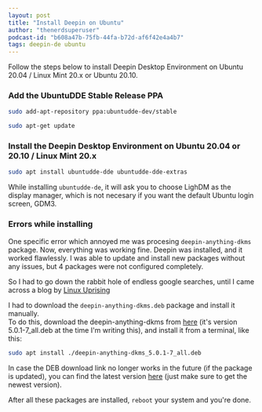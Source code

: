 ```yaml
---
layout: post
title: "Install Deepin on Ubuntu"
author: "thenerdsuperuser"
podcast-id: "b608a47b-75fb-44fa-b72d-af6f42e4a4b7"
tags: deepin-de ubuntu
---
```



Follow the steps below to install Deepin Desktop Environment on Ubuntu 20.04 / Linux Mint 20.x or Ubuntu 20.10.

### Add the UbuntuDDE Stable Release PPA

```bash
sudo add-apt-repository ppa:ubuntudde-dev/stable

sudo apt-get update
```

### Install the Deepin Desktop Environment on Ubuntu 20.04 or 20.10 / Linux Mint 20.x

```bash
sudo apt install ubuntudde-dde ubuntudde-dde-extras
```

While installing `ubuntudde-de`, it will ask you to choose LighDM as the display manager, which is not necesary if you want the default Ubuntu login screen, GDM3.


### Errors while installing

One specific error which annoyed me was procesing `deepin-anything-dkms` package. Now, everything was working fine. Deepin was installed, and it worked flawlessly. I was able to update and install new packages without any issues, but 4 packages were not configured completely. 

So I had to go down the rabbit hole of endless google searches, until I came across a blog by [Linux Uprising](https://www.linuxuprising.com/2020/12/how-to-install-deepin-desktop.html#:~:text=Fix,20.x)

I had to download the `deepin-anything-dkms.deb` package and install it manually.   
To do this, download the deepin-anything-dkms from [here](http://ppa.launchpad.net/ubuntudde-dev/stable/ubuntu/pool/main/d/deepin-anything/deepin-anything-dkms_5.0.1-7_all.deb) (it's version 5.0.1-7_all.deb at the time I'm writing this), and install it from a terminal, like this:

```bash
sudo apt install ./deepin-anything-dkms_5.0.1-7_all.deb
```

In case the DEB download link no longer works in the future (if the package is updated), you can find the latest version [here](http://ppa.launchpad.net/ubuntudde-dev/stable/ubuntu/pool/main/d/deepin-anything/?C=N;O=A) (just make sure to get the newest version).


After all these packages are installed, `reboot` your system and you're done.
